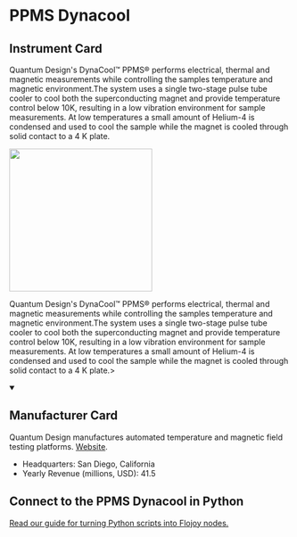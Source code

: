 
# PPMS Dynacool

## Instrument Card

<div className="flex">

<div>

Quantum Design's DynaCool™ PPMS® performs electrical, thermal and magnetic measurements while controlling the samples temperature and magnetic environment.The system uses a single two-stage pulse tube cooler to cool both the superconducting magnet and provide temperature control below 10K, resulting in a low vibration environment for sample measurements. At low temperatures a small amount of Helium-4 is condensed and used to cool the sample while the magnet is cooled through solid contact to a 4 K plate.

</div>

<img width="256" src="https://v5.airtableusercontent.com/v1/19/19/1691539200000/2XJkqmb6K_P6VgYP5blEGw/uqWF_iUpgTPOA8BAglXNEQEo4_n25z0uZ5lSeRETmfPZQGLqe_dR5egaVAVAhXjZPnfZ8pfad11D-lcK2ramrqYGgMDfweGbBg-SFbEoZxPHPRtz1OoIIXlp_3XMMD52/VJ-Sn_E9o8_Ixx-FLbmzru7rpCU6cXajS64iuMIkwOI"/>

</div>

Quantum Design's DynaCool™ PPMS® performs electrical, thermal and magnetic measurements while controlling the samples temperature and magnetic environment.The system uses a single two-stage pulse tube cooler to cool both the superconducting magnet and provide temperature control below 10K, resulting in a low vibration environment for sample measurements. At low temperatures a small amount of Helium-4 is condensed and used to cool the sample while the magnet is cooled through solid contact to a 4 K plate.>

<details open>
<summary><h2>Manufacturer Card</h2></summary>

Quantum Design manufactures automated temperature and magnetic field testing platforms. <a href="https://www.qdusa.com/">Website</a>.

<ul>
  <li>Headquarters: San Diego, California</li>
  <li>Yearly Revenue (millions, USD): 41.5</li>
</ul>
</details>

## Connect to the PPMS Dynacool in Python

[Read our guide for turning Python scripts into Flojoy nodes.](https://docs.flojoy.ai/custom-nodes/creating-custom-node/)


